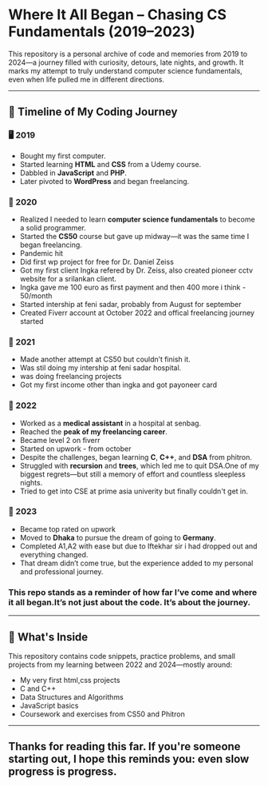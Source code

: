 # Where It All Began – Chasing CS Fundamentals (2019–2023)

This repository is a personal archive of code and memories from 2019 to 2024—a journey filled with curiosity, detours, late nights, and growth. It marks my attempt to truly understand computer science fundamentals, even when life pulled me in different directions.

---

## 📘 Timeline of My Coding Journey

### 🖥️ 2019

- Bought my first computer.
- Started learning **HTML** and **CSS** from a Udemy course.
- Dabbled in **JavaScript** and **PHP**.
- Later pivoted to **WordPress** and began freelancing.

### 🚀 2020

- Realized I needed to learn **computer science fundamentals** to become a solid programmer.
- Started the **CS50** course but gave up midway—it was the same time I began freelancing.
- Pandemic hit
- Did first wp project for free for Dr. Daniel Zeiss
- Got my first client Ingka refered by Dr. Zeiss, also created pioneer cctv website for a srilankan client.
- Ingka gave me 100 euro as first payment and then 400 more i think - 50/month
- Started intership at feni sadar, probably from August for september
- Created Fiverr account at October 2022 and offical freelancing journey started

### 🔄 2021

- Made another attempt at CS50 but couldn’t finish it.
- Was stil doing my intership at feni sadar hospital.
- was doing freelancing projects
- Got my first income other than ingka and got payoneer card

### 🏥 2022

- Worked as a **medical assistant** in a hospital at senbag.
- Reached the **peak of my freelancing career**.
- Became level 2 on fiverr
- Started on upwork - from october
- Despite the challenges, began learning **C**, **C++**, and **DSA** from phitron.
- Struggled with **recursion** and **trees**, which led me to quit DSA.One of my biggest regrets—but still a memory of effort and countless sleepless nights.
- Tried to get into CSE at prime asia univerity but finally couldn't get in.

### 🌆 2023

- Became top rated on upwork
- Moved to **Dhaka** to pursue the dream of going to **Germany**.
- Completed A1,A2 with ease but due to Iftekhar sir i had dropped out and everything changed.
- That dream didn’t come true, but the experience added to my personal and professional journey.

### This repo stands as a **reminder** of how far I’ve come and where it all began.It’s not just about the code. It’s about the journey.

---

## 📂 What's Inside

This repository contains code snippets, practice problems, and small projects from my learning between 2022 and 2024—mostly around:

- My very first html,css projects
- C and C++
- Data Structures and Algorithms
- JavaScript basics
- Coursework and exercises from CS50 and Phitron

---

## Thanks for reading this far. If you're someone starting out, I hope this reminds you: even slow progress is progress.
